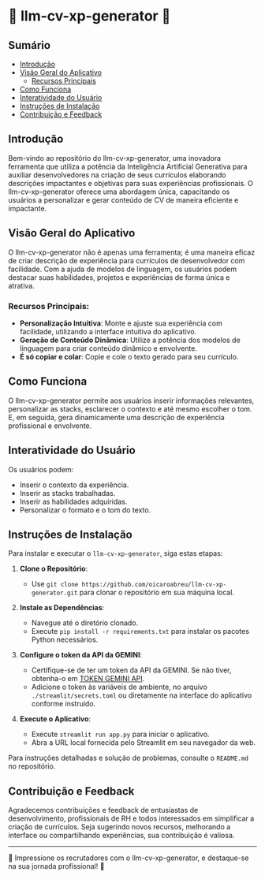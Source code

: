 # 🤖 llm-cv-xp-generator 📃

## Sumário
- [Introdução](#introdução)
- [Visão Geral do Aplicativo](#visão-geral-do-aplicativo)
  - [Recursos Principais](#recursos-principais)
- [Como Funciona](#como-funciona)
- [Interatividade do Usuário](#interatividade-do-usuário)
- [Instruções de Instalação](#instruções-de-instalação)
- [Contribuição e Feedback](#contribuição-e-feedback)

## Introdução

Bem-vindo ao repositório do llm-cv-xp-generator, uma inovadora ferramenta que utiliza a potência da Inteligência Artificial Generativa para auxiliar desenvolvedores na criação de seus currículos elaborando descrições impactantes e objetivas para suas experiências profissionais. O llm-cv-xp-generator oferece uma abordagem única, capacitando os usuários a personalizar e gerar conteúdo de CV de maneira eficiente e impactante.

## Visão Geral do Aplicativo

O llm-cv-xp-generator não é apenas uma ferramenta; é uma maneira eficaz de criar descrição de experiência para currículos de desenvolvedor com facilidade. Com a ajuda de modelos de linguagem, os usuários podem destacar suas habilidades, projetos e experiências de forma única e atrativa.

### Recursos Principais:

- **Personalização Intuitiva**: Monte e ajuste sua experiência com facilidade, utilizando a interface intuitiva do aplicativo.
- **Geração de Conteúdo Dinâmica**: Utilize a potência dos modelos de linguagem para criar conteúdo dinâmico e envolvente.
- **É só copiar e colar**: Copie e cole o texto gerado para seu currículo.

## Como Funciona

O llm-cv-xp-generator permite aos usuários inserir informações relevantes, personalizar as stacks, esclarecer o contexto e até mesmo escolher o tom. E, em seguida, gera dinamicamente uma descrição de experiência profissional e envolvente.

## Interatividade do Usuário

Os usuários podem:

- Inserir o contexto da experiência.
- Inserir as stacks trabalhadas.
- Inserir as habilidades adquiridas.
- Personalizar o formato e o tom do texto.

## Instruções de Instalação

Para instalar e executar o `llm-cv-xp-generator`, siga estas etapas:

1. **Clone o Repositório**:
   - Use `git clone https://github.com/oicaroabreu/llm-cv-xp-generator.git` para clonar o repositório em sua máquina local.

2. **Instale as Dependências**:
   - Navegue até o diretório clonado.
   - Execute `pip install -r requirements.txt` para instalar os pacotes Python necessários.

3. **Configure o token da API da GEMINI**:
   - Certifique-se de ter um token da API da GEMINI. Se não tiver, obtenha-o em [TOKEN GEMINI API](https://ai.google.dev/).
   - Adicione o token às variáveis de ambiente, no arquivo `./streamlit/secrets.toml` ou diretamente na interface do aplicativo conforme instruído.

4. **Execute o Aplicativo**:
   - Execute `streamlit run app.py` para iniciar o aplicativo.
   - Abra a URL local fornecida pelo Streamlit em seu navegador da web.

Para instruções detalhadas e solução de problemas, consulte o `README.md` no repositório.

## Contribuição e Feedback

Agradecemos contribuições e feedback de entusiastas de desenvolvimento, profissionais de RH e todos interessados em simplificar a criação de currículos. Seja sugerindo novos recursos, melhorando a interface ou compartilhando experiências, sua contribuição é valiosa.

---

🚀 Impressione os recrutadores com o llm-cv-xp-generator, e destaque-se na sua jornada profissional! 🚀
